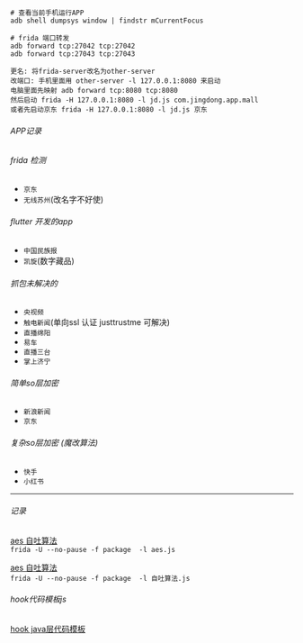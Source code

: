 
```shell
# 查看当前手机运行APP
adb shell dumpsys window | findstr mCurrentFocus

# frida 端口转发
adb forward tcp:27042 tcp:27042
adb forward tcp:27043 tcp:27043

更名: 将frida-server改名为other-server
改端口: 手机里面用 other-server -l 127.0.0.1:8080 来启动
电脑里面先映射 adb forward tcp:8080 tcp:8080 
然后启动 frida -H 127.0.0.1:8080 -l jd.js com.jingdong.app.mall
或者先启动京东 frida -H 127.0.0.1:8080 -l jd.js 京东
```
###### APP记录
###### frida 检测
- `京东`
- `无线苏州`(改名字不好使)

###### flutter 开发的app
- `中国民族报`
- `凯旋`(数字藏品)

###### 抓包未解决的
- `央视频`
- `触电新闻`(单向ssl 认证 justtrustme 可解决)
- `直播绵阳`
- `易车`
- `直播三台`
- `掌上济宁`


###### 简单so层加密
- `新浪新闻`
- `京东`


###### 复杂so层加密 (魔改算法)
- `快手`
- `小红书`



---    


###### 记录

[aes 自吐算法](aes.js)      
``frida -U --no-pause -f package  -l aes.js``

[aes 自吐算法](自吐算法.js)          
``frida -U --no-pause -f package  -l 自吐算法.js``

            
###### hook代码模板js
[hook java层代码模板](moban.js) 
